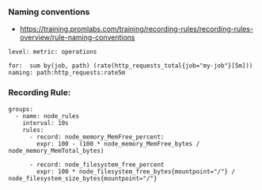 ### Naming conventions 
- https://training.promlabs.com/training/recording-rules/recording-rules-overview/rule-naming-conventions
```
level: metric: operations

for:  sum by(job, path) (rate(http_requests_total{job="my-job"}[5m]))
naming: path:http_requests:rate5m
```

### Recording Rule:
```
groups:
  - name: node_rules
    interval: 10s
    rules:
      - record: node_memory_MemFree_percent:
        expr: 100 - (100 * node_memory_MemFree_bytes / node_memory_MemTotal_bytes)

      - record: node_filesystem_free_percent
        expr: 100 * node_filesystem_free_bytes{mountpoint="/"} / node_filesystem_size_bytes{mountpoint="/"}
```
